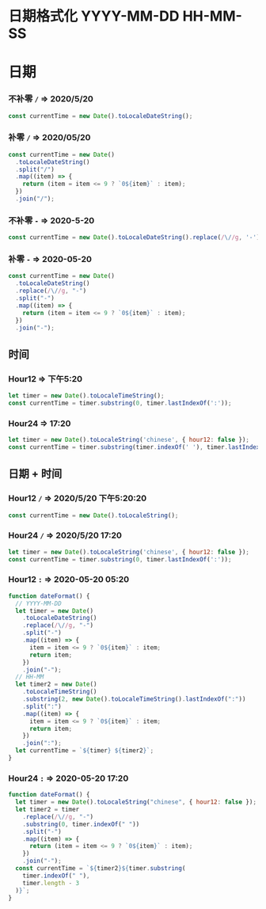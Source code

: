 # 日期格式化 YYYY-MM-DD HH-MM-SS

# 日期

### 不补零 `/` => 2020/5/20

```js
const currentTime = new Date().toLocaleDateString();   
```

### 补零 `/` => 2020/05/20

```js
const currentTime = new Date()
  .toLocaleDateString()
  .split("/")
  .map((item) => {
    return (item = item <= 9 ? `0${item}` : item);
  })
  .join("/");
```

### 不补零 `-` => 2020-5-20

```js
const currentTime = new Date().toLocaleDateString().replace(/\//g, '-');
```

### 补零 `-` => 2020-05-20

```js
const currentTime = new Date()
  .toLocaleDateString()
  .replace(/\//g, "-")
  .split("-")
  .map((item) => {
    return (item = item <= 9 ? `0${item}` : item);
  })
  .join("-");
```

## 时间

### Hour12 => 下午5:20

```js
let timer = new Date().toLocaleTimeString();
const currentTime = timer.substring(0, timer.lastIndexOf(':'));
```

### Hour24 => 17:20

```js
let timer = new Date().toLocaleString('chinese', { hour12: false });
const currentTime = timer.substring(timer.indexOf(' '), timer.lastIndexOf(':'));  
```

## 日期 + 时间

### Hour12 `/` => 2020/5/20 下午5:20:20

```js
const currentTime = new Date().toLocaleString();
```

### Hour24 `/` => 2020/5/20 17:20

```js
let timer = new Date().toLocaleString('chinese', { hour12: false });
const currentTime = timer.substring(0, timer.lastIndexOf(':'));
```

### Hour12 `:` => 2020-05-20 05:20

```js
function dateFormat() {
  // YYYY-MM-DD
  let timer = new Date()
    .toLocaleDateString()
    .replace(/\//g, "-")
    .split("-")
    .map((item) => {
      item = item <= 9 ? `0${item}` : item;
      return item;
    })
    .join("-");
  // HH-MM
  let timer2 = new Date()
    .toLocaleTimeString()
    .substring(2, new Date().toLocaleTimeString().lastIndexOf(":"))
    .split(":")
    .map((item) => {
      item = item <= 9 ? `0${item}` : item;
      return item;
    })
    .join(":");
  let currentTime = `${timer} ${timer2}`;
} 
```

### Hour24 `:` => 2020-05-20 17:20

```js
function dateFormat() {
  let timer = new Date().toLocaleString("chinese", { hour12: false });
  let timer2 = timer
    .replace(/\//g, "-")
    .substring(0, timer.indexOf(" "))
    .split("-")
    .map((item) => {
      return (item = item <= 9 ? `0${item}` : item);
    })
    .join("-");
  const currentTime = `${timer2}${timer.substring(
    timer.indexOf(" "),
    timer.length - 3
  )}`;
}  
```